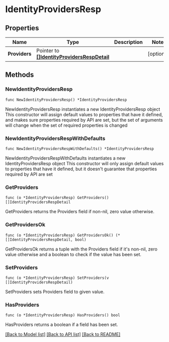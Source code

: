 # IdentityProvidersResp

## Properties

Name | Type | Description | Notes
------------ | ------------- | ------------- | -------------
**Providers** | Pointer to [**[]IdentityProvidersRespDetail**](IdentityProvidersRespDetail.md) |  | [optional] 

## Methods

### NewIdentityProvidersResp

`func NewIdentityProvidersResp() *IdentityProvidersResp`

NewIdentityProvidersResp instantiates a new IdentityProvidersResp object
This constructor will assign default values to properties that have it defined,
and makes sure properties required by API are set, but the set of arguments
will change when the set of required properties is changed

### NewIdentityProvidersRespWithDefaults

`func NewIdentityProvidersRespWithDefaults() *IdentityProvidersResp`

NewIdentityProvidersRespWithDefaults instantiates a new IdentityProvidersResp object
This constructor will only assign default values to properties that have it defined,
but it doesn't guarantee that properties required by API are set

### GetProviders

`func (o *IdentityProvidersResp) GetProviders() []IdentityProvidersRespDetail`

GetProviders returns the Providers field if non-nil, zero value otherwise.

### GetProvidersOk

`func (o *IdentityProvidersResp) GetProvidersOk() (*[]IdentityProvidersRespDetail, bool)`

GetProvidersOk returns a tuple with the Providers field if it's non-nil, zero value otherwise
and a boolean to check if the value has been set.

### SetProviders

`func (o *IdentityProvidersResp) SetProviders(v []IdentityProvidersRespDetail)`

SetProviders sets Providers field to given value.

### HasProviders

`func (o *IdentityProvidersResp) HasProviders() bool`

HasProviders returns a boolean if a field has been set.


[[Back to Model list]](../README.md#documentation-for-models) [[Back to API list]](../README.md#documentation-for-api-endpoints) [[Back to README]](../README.md)


